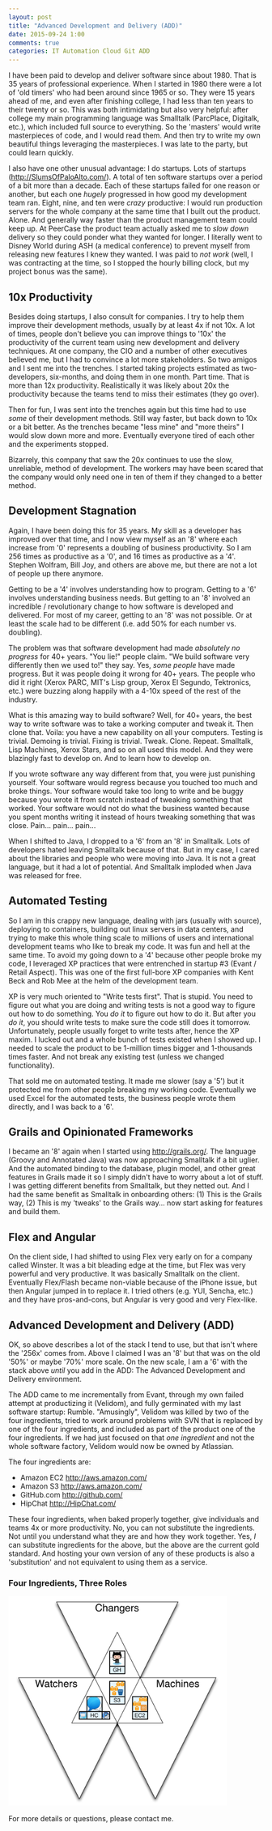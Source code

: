 ```yaml
---
layout: post
title: "Advanced Development and Delivery (ADD)"
date: 2015-09-24 1:00
comments: true
categories: IT Automation Cloud Git ADD
---
```


I have been paid to develop and deliver software since about 1980.  That is 35 years of professional experience.
When I started in 1980 there were a lot of 'old timers' who had been around since 1965 or so.  They were 15 years
ahead of me, and even after finishing college, I had less than ten years to their twenty or so.  This was both
intimidating but also very helpful: after college my main programming language was Smalltalk (ParcPlace, Digitalk, etc.),
which included full source to everything.  So the 'masters' would write masterpieces of code, and I would read them.  And then
try to write my own beautiful things leveraging the masterpieces.  I was late to the party, but could learn quickly.

I also have one other unusual advantage: I do startups.  Lots of startups (<http://SlumsOfPaloAlto.com/>).  A total of ten software startups over a period of
a bit more than a decade.  Each of these startups failed for one reason or another, but each one _hugely_ progressed in
how good my development team ran.  Eight, nine, and ten were _crazy_ productive: I would run production servers for the
whole company at the same time that I built out the product.  Alone.  And generally way faster than the product management
team could keep up.  At PeerCase the product team actually asked me to _slow down_ delivery so they could ponder what
they wanted for longer.  I literally went to Disney World during ASH (a medical conference) to prevent myself from
releasing new features I knew they wanted.  I was paid to _not work_ (well, I was contracting at the time, so I stopped the
hourly billing clock, but my project bonus was the same).

## 10x Productivity

Besides doing startups, I also consult for companies.  I try to help them improve their development methods, usually by at least 4x if not 10x.
A lot of times, people don't believe you can improve things to '10x' the productivity of the current team using new
development and delivery techniques.  At one company, the CIO and a number of other executives believed me, but I had to convince
a lot more stakeholders.  So two amigos and I sent me into the trenches.  I started taking projects estimated as two-developers, six-months,
and doing them in one month.  Part time.  That is more than 12x productivity.  Realistically it was likely about 20x the productivity
because the teams tend to miss their estimates (they go over).

<!-- more -->

Then for fun, I was sent into the trenches again but this time had to use _some_ of their development methods.  Still way faster,
but back down to 10x or a bit better.  As the trenches became "less mine" and "more theirs" I would slow down more and more.
Eventually everyone tired of each other and the experiments stopped.

Bizarrely, this company that saw the 20x continues to use the slow, unreliable, method of development.  The workers may have
been scared that the company would only need one in ten of them if they changed to a better method.

## Development Stagnation

Again, I have been doing this for 35 years.  My skill as a developer has improved over that time, and I now view myself as an '8'
where each increase from '0' represents a doubling of business productivity.  So I am 256 times as productive as a '0', and 16 times
as productive as a '4'.  Stephen Wolfram, Bill Joy, and others are above me, but there are not a lot of people up there anymore.

Getting to be a '4' involves understanding how to program.  Getting to a '6' involves understanding business needs.  But getting to an '8'
involved an incredible / revolutionary change to how software is developed and delivered.  For most of my career, getting to an '8'
was not possible.  Or at least the scale had to be different (i.e. add 50% for each number vs. doubling).

The problem was that software development had made _absolutely no progress_ for 40+ years.  "You lie!" people claim.  "We build software very
differently then we used to!" they say.  Yes, _some people_ have made progress.  But it was people doing it wrong for 40+ years.  The
people who did it right (Xerox PARC, MIT's Lisp group, Xerox El Segundo, Tektronics, etc.) were buzzing along happily with a 4-10x speed
of the rest of the industry.

What is this amazing way to build software?  Well, for 40+ years, the best way to write software was to take a working computer and tweak it.
Then clone that. Voila: you have a new capability on all your computers.  Testing is trivial.  Demoing is trivial.  Fixing
is trivial.  Tweak.  Clone.  Repeat.  Smalltalk, Lisp Machines, Xerox Stars, and so on all used this model.  And they were
blazingly fast to develop on.  And to learn how to develop on.

If you wrote software any way different from that, you were just punishing yourself.  Your software would regress because
you touched too much and broke things.  Your software would take too long to write and be buggy because you wrote it
from scratch instead of tweaking something that worked.  Your software would not do what the business wanted because
you spent months writing it instead of hours tweaking something that was close.  Pain... pain... pain...

When I shifted to Java, I dropped to a '6' from an '8' in Smalltalk.  Lots of developers hated leaving Smalltalk
because of that.  But in my case, I cared about the libraries and people who were moving into Java.  It is not
a great language, but it had a lot of potential.  And Smalltalk imploded when Java was released for free.

## Automated Testing

So I am in this crappy new language, dealing with jars (usually with source), deploying to containers, building out
linux servers in data centers, and trying to make this whole thing scale to millions of users and international
development teams who like to break my code.  It was fun and hell at the same time.  To avoid my going down to a '4'
because other people broke my code, I leveraged XP practices that were entrenched in startup #3 (Evant / Retail Aspect).
This was one of the first full-bore XP companies with Kent Beck and Rob Mee at the helm of the development team.

XP is very much oriented to "Write tests first".  That is stupid.  You need to figure out what you are doing and
writing tests is not a good way to figure out how to do something.  You _do it_ to figure out how to do it.  But
after you _do it_, you should write tests to make sure the code still does it tomorrow.  Unfortunately, people
usually forget to write tests after, hence the XP maxim.  I lucked out and a whole bunch of tests existed
when I showed up.  I needed to scale the product to be 1-million times bigger and 1-thousands times faster.
And not break any existing test (unless we changed functionality).

That sold me on automated testing.  It made me slower (say a '5') but it protected me from other people breaking
my working code.  Eventually we used Excel for the automated tests, the business people wrote them directly, and
I was back to a '6'.

## Grails and Opinionated Frameworks

I became an '8' again when I started using <http://grails.org/>.  The language (Groovy and Annotated Java)
was now approaching Smalltalk if a bit uglier.  And the automated binding to the database, plugin model,
and other great features in Grails made it so I simply didn't have to worry about a lot of stuff.  I
was getting different benefits from Smalltalk, but they netted out.  And I had the same benefit as
Smalltalk in onboarding others: (1) This is the Grails way, (2) This is my 'tweaks' to the Grails way...
now start asking for features and build them.

## Flex and Angular

On the client side, I had shifted to using Flex very early on for a company called Winster.  It was a bit
bleading edge at the time, but Flex was very powerful and very productive.  It was basically Smalltalk
on the client.  Eventually Flex/Flash became non-viable because of the iPhone issue, but then Angular
jumped in to replace it.  I tried others (e.g. YUI, Sencha, etc.) and they have pros-and-cons, but Angular
is very good and very Flex-like.

## Advanced Development and Delivery (ADD)

OK, so above describes a lot of the stack I tend to use, but that isn't where the '256x' comes from.  Above I claimed
I was an '8' but that was on the old '50%' or maybe '70%' more scale.  On the new scale, I am a '6' with the stack above
_until_ you add in the ADD: The Advanced Development and Delivery environment.

The ADD came to me incrementally from Evant, through my own failed attempt at productizing it (Velidom), and fully
germinated with my last software startup: Rumble.  "Amusingly", Velidom was killed by two of the four ingredients,
tried to work around problems with SVN that is replaced by one of the four ingredients, and included as part
of the product one of the four ingredients.  If we had just focused on that _one ingredient_ and not the whole
software factory, Velidom would now be owned by Atlassian.

The four ingredients are:

  * Amazon EC2 <http://aws.amazon.com/>
  * Amazon S3  <http://aws.amazon.com/>
  * GitHub.com <http://github.com/>
  * HipChat    <http://HipChat.com/>

These four ingredients, when baked properly together, give individuals and teams 4x or more productivity.  No, you
can not substitute the ingredients.  Not until you understand what they are and how they work together.  Yes, _I_
can substitute ingredients for the above, but the above are the current gold standard.  And hosting your own version
of any of these products is also a 'substitution' and not equivalent to using them as a service.

### Four Ingredients, Three Roles

<img width="432" height="414" src="/images/add-1/ADD_FourIngredients_ThreeRoles_mlf1a1.png" />

For more details or questions, please contact me.



